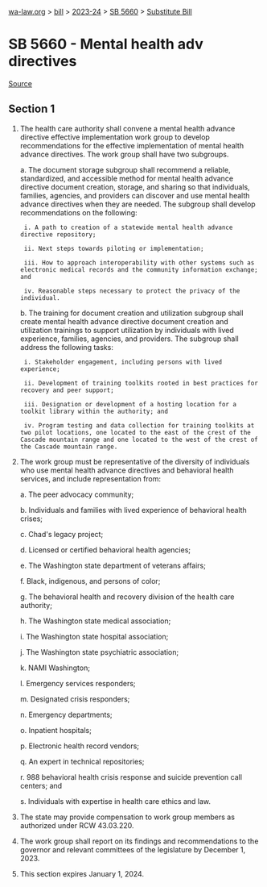 [wa-law.org](/) > [bill](/bill/) > [2023-24](/bill/2023-24/) > [SB 5660](/bill/2023-24/sb/5660/) > [Substitute Bill](/bill/2023-24/sb/5660/S/)

# SB 5660 - Mental health adv directives

[Source](http://lawfilesext.leg.wa.gov/biennium/2023-24/Pdf/Bills/Senate%20Bills/5660-S.pdf)

## Section 1
1. The health care authority shall convene a mental health advance directive effective implementation work group to develop recommendations for the effective implementation of mental health advance directives. The work group shall have two subgroups.

    a. The document storage subgroup shall recommend a reliable, standardized, and accessible method for mental health advance directive document creation, storage, and sharing so that individuals, families, agencies, and providers can discover and use mental health advance directives when they are needed. The subgroup shall develop recommendations on the following:

        i. A path to creation of a statewide mental health advance directive repository;

        ii. Next steps towards piloting or implementation;

        iii. How to approach interoperability with other systems such as electronic medical records and the community information exchange; and

        iv. Reasonable steps necessary to protect the privacy of the individual.

    b. The training for document creation and utilization subgroup shall create mental health advance directive document creation and utilization trainings to support utilization by individuals with lived experience, families, agencies, and providers. The subgroup shall address the following tasks:

        i. Stakeholder engagement, including persons with lived experience;

        ii. Development of training toolkits rooted in best practices for recovery and peer support;

        iii. Designation or development of a hosting location for a toolkit library within the authority; and

        iv. Program testing and data collection for training toolkits at two pilot locations, one located to the east of the crest of the Cascade mountain range and one located to the west of the crest of the Cascade mountain range.

2. The work group must be representative of the diversity of individuals who use mental health advance directives and behavioral health services, and include representation from:

    a. The peer advocacy community;

    b. Individuals and families with lived experience of behavioral health crises;

    c. Chad's legacy project;

    d. Licensed or certified behavioral health agencies;

    e. The Washington state department of veterans affairs;

    f. Black, indigenous, and persons of color;

    g. The behavioral health and recovery division of the health care authority;

    h. The Washington state medical association;

    i. The Washington state hospital association;

    j. The Washington state psychiatric association;

    k. NAMI Washington;

    l. Emergency services responders;

    m. Designated crisis responders;

    n. Emergency departments;

    o. Inpatient hospitals;

    p. Electronic health record vendors;

    q. An expert in technical repositories;

    r. 988 behavioral health crisis response and suicide prevention call centers; and

    s. Individuals with expertise in health care ethics and law.

3. The state may provide compensation to work group members as authorized under RCW 43.03.220.

4. The work group shall report on its findings and recommendations to the governor and relevant committees of the legislature by December 1, 2023.

5. This section expires January 1, 2024.
